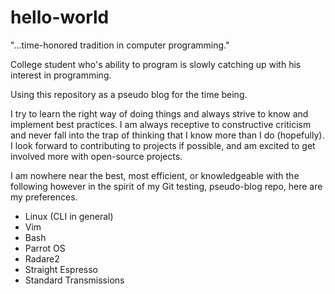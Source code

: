 # hello-world
"...time-honored tradition in computer programming."

College student who's ability to program is slowly catching up with his interest in programming.

Using this repository as a pseudo blog for the time being.

I try to learn the right way of doing things and always strive to know and implement best practices.
I am always receptive to constructive criticism and never fall into the trap of thinking that I know more than I do
(hopefully). I look forward to contributing to projects if possible, and am excited to get involved more with
open-source projects.

I am nowhere near the best, most efficient, or knowledgeable with the following however in the spirit of my Git
testing, pseudo-blog repo, here are my preferences.

* Linux (CLI in general)
* Vim
* Bash
* Parrot OS
* Radare2
* Straight Espresso
* Standard Transmissions
